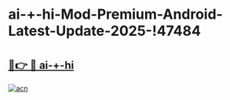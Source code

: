 # ai-+-hi-Mod-Premium-Android-Latest-Update-2025-!47484

# <h2><a href="https://teqoou.esa.edu.pl?title=ai-+-hi&ref=47484">🔗👉 🔴 ai-+-hi</a></h2>

[![acn](https://github.com/user-attachments/assets/0f9c940e-d8b0-45ae-aac7-cd30a18b3e1c)](https://teqoou.esa.edu.pl?title=ai-+-hi&ref=47484)

